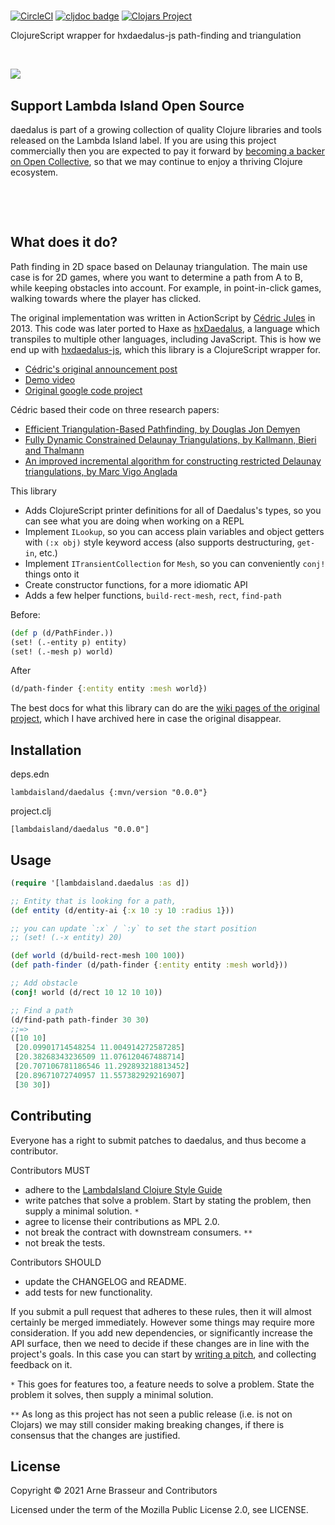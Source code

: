 # 

<!-- badges -->
[![CircleCI](https://circleci.com/gh/lambdaisland/daedalus.svg?style=svg)](https://circleci.com/gh/lambdaisland/daedalus) [![cljdoc badge](https://cljdoc.org/badge/lambdaisland/daedalus)](https://cljdoc.org/d/lambdaisland/daedalus) [![Clojars Project](https://img.shields.io/clojars/v/lambdaisland/daedalus.svg)](https://clojars.org/lambdaisland/daedalus)
<!-- /badges -->

ClojureScript wrapper for hxdaedalus-js path-finding and triangulation

<!-- opencollective -->

&nbsp;

<img align="left" src="https://github.com/lambdaisland/open-source/raw/master/artwork/lighthouse_readme.png">

&nbsp;

## Support Lambda Island Open Source

daedalus is part of a growing collection of quality Clojure libraries and
tools released on the Lambda Island label. If you are using this project
commercially then you are expected to pay it forward by
[becoming a backer on Open Collective](http://opencollective.com/lambda-island#section-contribute),
so that we may continue to enjoy a thriving Clojure ecosystem.

&nbsp;

&nbsp;

<!-- /opencollective -->

## What does it do?

Path finding in 2D space based on Delaunay triangulation. The main use case is
for 2D games, where you want to determine a path from A to B, while keeping
obstacles into account. For example, in point-in-click games, walking towards
where the player has clicked.

The original implementation was written in ActionScript by [Cédric
Jules](https://github.com/totologic) in 2013. This code was later ported to Haxe
as [hxDaedalus](https://github.com/hxDaedalus/hxDaedalus), a language which
transpiles to multiple other languages, including JavaScript. This is how we end
up with [hxdaedalus-js](https://www.npmjs.com/package/hxdaedalus-js), which this
library is a ClojureScript wrapper for.

- [Cédric's original announcement post](https://web.archive.org/web/20151102235416/http://totologic.blogspot.com/2013/12/introducing-daedalus-lib_19.html)
- [Demo video](https://www.youtube.com/watch?v=5fZJ1x7R_u8)
- [Original google code project](https://code.google.com/archive/p/daedalus-lib/)

Cédric based their code on three research papers:

- [Efficient Triangulation-Based Pathfinding, by Douglas Jon Demyen](/docs/pdf/thesis_demyen_2006.pdf)
- [Fully Dynamic Constrained Delaunay Triangulations, by Kallmann, Bieri and Thalmann](/docs/pdf/fully_dynamic_constrained_delaunay_triangulation.pdf)
- [An improved incremental algorithm for constructing restricted Delaunay triangulations, by Marc Vigo Anglada](/docs/pdf/An_Improved_Incremental_Algorithm_for_Constructing.pdf)

This library

- Adds ClojureScript printer definitions for all of Daedalus's types, so you can
  see what you are doing when working on a REPL
- Implement `ILookup`, so you can access plain variables and object getters with
  `(:x obj)` style keyword access (also supports destructuring, `get-in`, etc.)
- Implement `ITransientCollection` for `Mesh`, so you can conveniently `conj!`
  things onto it
- Create constructor functions, for a more idiomatic API
- Adds a few helper functions, `build-rect-mesh`, `rect`, `find-path`

Before:

``` clojure
(def p (d/PathFinder.))
(set! (.-entity p) entity)
(set! (.-mesh p) world)
```

After

``` clojure
(d/path-finder {:entity entity :mesh world})
```

The best docs for what this library can do are the [wiki pages of the original
project](/docs/original-wiki), which I have archived here in case the original
disappear.

<!-- installation -->
## Installation
deps.edn

```
lambdaisland/daedalus {:mvn/version "0.0.0"}
```

project.clj

```
[lambdaisland/daedalus "0.0.0"]
```
<!-- /installation -->

## Usage

``` clojure
(require '[lambdaisland.daedalus :as d])

;; Entity that is looking for a path, 
(def entity (d/entity-ai {:x 10 :y 10 :radius 1}))

;; you can update `:x` / `:y` to set the start position
;; (set! (.-x entity) 20)

(def world (d/build-rect-mesh 100 100))
(def path-finder (d/path-finder {:entity entity :mesh world}))

;; Add obstacle
(conj! world (d/rect 10 12 10 10))

;; Find a path
(d/find-path path-finder 30 30)
;;=>
([10 10]
 [20.09901714548254 11.004914272587285]
 [20.38268343236509 11.076120467488714]
 [20.707106781186546 11.292893218813452]
 [20.89671072740957 11.557382929216907]
 [30 30])
```

<!-- contributing -->
## Contributing

Everyone has a right to submit patches to daedalus, and thus become a contributor.

Contributors MUST

- adhere to the [LambdaIsland Clojure Style Guide](https://nextjournal.com/lambdaisland/clojure-style-guide)
- write patches that solve a problem. Start by stating the problem, then supply a minimal solution. `*`
- agree to license their contributions as MPL 2.0.
- not break the contract with downstream consumers. `**`
- not break the tests.

Contributors SHOULD

- update the CHANGELOG and README.
- add tests for new functionality.

If you submit a pull request that adheres to these rules, then it will almost
certainly be merged immediately. However some things may require more
consideration. If you add new dependencies, or significantly increase the API
surface, then we need to decide if these changes are in line with the project's
goals. In this case you can start by [writing a pitch](https://nextjournal.com/lambdaisland/pitch-template),
and collecting feedback on it.

`*` This goes for features too, a feature needs to solve a problem. State the problem it solves, then supply a minimal solution.

`**` As long as this project has not seen a public release (i.e. is not on Clojars)
we may still consider making breaking changes, if there is consensus that the
changes are justified.
<!-- /contributing -->

<!-- license -->
## License

Copyright &copy; 2021 Arne Brasseur and Contributors

Licensed under the term of the Mozilla Public License 2.0, see LICENSE.
<!-- /license -->

